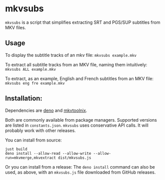 # mkvsubs

`mkvsubs` is a script that simplifies extracting SRT and PGS/SUP subtitles from MKV files.

## Usage

To display the subtitle tracks of an mkv file: `mkvsubs example.mkv`

To extract all subtitle tracks from an MKV file, naming them intuitively: `mkvsubs ALL example.mkv`

To extract, as an example, English and French subtitles from an MKV file: `mkvsubs eng fre example.mkv`

## Installation:

Dependencies are [deno](https://deno.land) and [mkvtoolnix](https://mkvtoolnix.download).

Both are commonly available from package managers.
Supported versions are listed in `constants.json`.
`mkvsubs` uses conservative API calls.
It will probably work with other releases.

You can install from source:

    just build
    deno install --allow-read --allow-write --allow-run=mkvmerge,mkvextract dist/mkvsubs.js

Or you can install from a release:
The `deno install` command can also be used, as above, with an `mkvsubs.js` file downloaded from GitHub releases.
